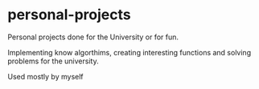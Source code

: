 # personal-projects
Personal projects done for the University or for fun.


Implementing know algorthims, creating interesting functions and solving problems for the university. 

Used mostly by myself
